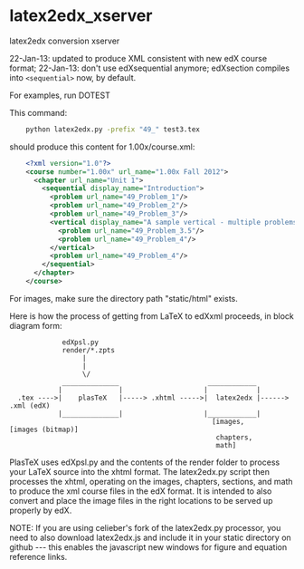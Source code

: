 latex2edx_xserver
=================

latex2edx conversion xserver

22-Jan-13: updated to produce XML consistent with new edX course format; 
22-Jan-13: don't use edXsequential anymore; edXsection compiles into `<sequential>` now, by default.

For examples, run DOTEST

This command:

```bash
    python latex2edx.py -prefix "49_" test3.tex
```

should produce this content for 1.00x/course.xml:

```xml
    <?xml version="1.0"?>
    <course number="1.00x" url_name="1.00x Fall 2012">
      <chapter url_name="Unit 1">
        <sequential display_name="Introduction">
          <problem url_name="49_Problem_1"/>
          <problem url_name="49_Problem_2"/>
          <problem url_name="49_Problem_3"/>
          <vertical display_name="A sample vertical - multiple problems in one day">
            <problem url_name="49_Problem_3.5"/>
            <problem url_name="49_Problem_4"/>
          </vertical>
          <problem url_name="49_Problem_4"/>
        </sequential>
      </chapter>
    </course>
```

For images, make sure the directory path "static/html" exists.

Here is how the process of getting from LaTeX to edXxml proceeds, in block diagram form:

```
             edXpsl.py
             render/*.zpts
                  |
                  |
                  \/
             ______________                      ____________
            |              |                    |            |
  .tex ---->|    plasTeX   |-----> .xhtml ----->|  latex2edx |------> .xml (edX)
            |______________|                    |____________|
                                                  [images,            [images (bitmap)]
                                                   chapters,
                                                   math]
```

PlasTeX uses edXpsl.py and the contents of the render folder to process your LaTeX source into the xhtml format.  The latex2edx.py script then processes the xhtml, operating on the images, chapters, sections, and math to produce the xml course files in the edX format.  It is intended to also convert and place the image files in the right locations to be served up properly by edX.

NOTE: If you are using celieber's fork of the latex2edx.py processor, you need to also download latex2edx.js and include it in your static directory on github --- this enables the javascript new windows for figure and equation reference links.

